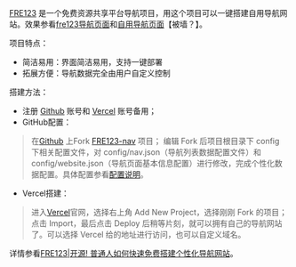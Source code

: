[FRE123](https://github.com/fre123-com/fre123-nav) 是一个免费资源共享平台导航项目，用这个项目可以一键搭建自用导航网站。效果参看[fre123导航页面](https://www.fre123.com/)和[自用导航页面](https://37daohang-qubi-git-main-37uncles-projects.vercel.app/)【被墙？】。

项目特点：
- 简洁易用：界面简洁易用，支持一键部署
- 拓展方便：导航数据完全由用户自定义控制

搭建方法：
- 注册 [Github](https://github.com/) 账号和 [Vercel](https://vercel.com/dashboard) 账号备用；
- GitHub配置：
> 在[Github](https://github.com/) 上Fork [FRE123-nav](https://github.com/fre123-com/fre123-nav) 项目；
> 编辑 Fork 后项目根目录下 config 下相关配置文件，对 config/nav.json（导航列表数据配置文件）和 config/website.json（导航页面基本信息配置）进行修改，完成个性化数据配置。具体配置参看[配置说明](https://github.com/fre123-com/fre123-nav/blob/main/.files/docs/config.md)。
- Vercel搭建：
> 进入[Vercel](https://vercel.com/dashboard)官网，选择右上角 Add New Project，选择刚刚 Fork 的项目；
> 点击 Import，最后点击 Deploy 后稍等片刻，就可以拥有自己的导航网站了。可以选择 Vercel 给的地址进行访问，也可以自定义域名。

详情参看[FRE123|开源! 普通人如何快速免费搭建个性化导航网站](https://mp.weixin.qq.com/s/NEqY1Qb4dyJDhdtlYxjmaA)。